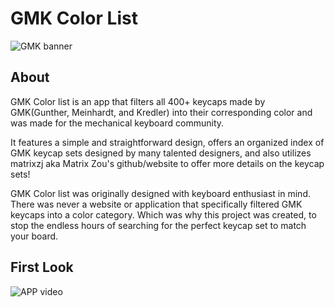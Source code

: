 # GMK Color List

![GMK banner](https://i.imgur.com/lvDlfrU.png)


## About


GMK Color list is an app that filters all 400+ keycaps made by GMK(Gunther, Meinhardt, and Kredler) into their corresponding color and was made for the mechanical  keyboard community. 

It features a simple and straightforward design, offers an organized index of GMK keycap sets designed by many talented designers, and also utilizes matrixzj aka Matrix Zou's github/website to offer more details on the keycap sets! 

GMK Color list was originally designed with keyboard enthusiast in mind. There was never a website or application that specifically filtered GMK keycaps into a color category. Which was why this project was created, to stop the endless hours of searching for the perfect keycap set to match your board. 

## First Look

![APP video](https://media0.giphy.com/media/4Ctzy9c8YAe40ySBSJ/giphy.gif)


